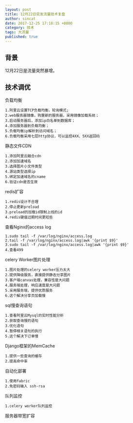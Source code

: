```yaml
---
layout: post
title: 12月22日突发流量技术复盘
author: sincat
date: 2017-12-25 17:18:15 +0800
category: 技术
tags: 大流量
published: true
---
```


## 背景
12月22日是流量突然暴增。


## 技术调优

负载均衡

    1.阿里云设置TCP负载均衡，轮询模式;
    2.web服务器镜像，购置新的服务器，采用镜像加载系统；
    3.启动服务器后，添加ip白名单到数据库；
    4.添加服务器到负载均衡；
    5.负载均衡ip解析到访问域名；
    6.负载均衡采用七层http协议，可以监控4XX、5XX返回码

静态文件CDN

    1.添加阿里云融合cdn
    2.添加加速域名
    3.选择图片小文件类型
    4.源站类型选择ip
    5.绑定加速域名的cname
    6.验证cdn是否生效
    
redis扩容

    1.redis设计不合理
    2.停止更新preload
    3.preload的加载id限制上线的id
    4.redis键值过期时间更短些

查看Nginx的access log
    
    1.sudo tail -f /var/log/nginx/access.log
    2.tail -f /var/log/nginx/access.log|awk '{print $9}'
    3.sudo tail -f /var/log/nginx/access.log|awk '{print $9}'
    4.查看499
    
    
celery Worker图片处理
    
    1.图片处理的celery worker压力太大
    2.提供降级服务，直接提供静态分享图片
    3.客户端canvas处理，兼容性是大问题
    4.服务端处理，响应速度是大问题
    5.采用服务端，提供优质服务
    6.这个解决分享页加载慢
    
sql慢查询语句
    
    1.查看阿里云Mysql的实时性能分析
    2.获取查询慢的语句
    3.优化语句
    4.暂停相关语句的执行
    5.这个解决下订单慢


Django框架的MemCache
    
    1.提供一些查询的缓存
    2.提高命中率
    
自动化部署
    
    1.使用fabric
    2.免密码输入 ssh-rsa

队列监控
    
    1.celery worker队列监控

服务器带宽扩容



    